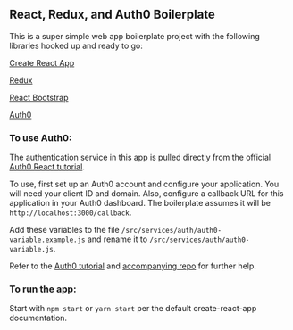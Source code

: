 ## React, Redux, and Auth0 Boilerplate

This is a super simple web app boilerplate project with the following libraries hooked up and ready to go:

[Create React App](https://github.com/facebookincubator/create-react-app)

[Redux](https://redux.js.org/)

[React Bootstrap](https://react-bootstrap.github.io/)

[Auth0](https://auth0.com/)

### To use Auth0:

The authentication service in this app is pulled directly from the official [Auth0 React tutorial](https://auth0.com/docs/quickstart/spa/react/01-login).

To use, first set up an Auth0 account and configure your application.  You will need your client ID and domain.  Also, configure a callback URL for this application in your Auth0 dashboard.  The boilerplate assumes it will be `http://localhost:3000/callback`.

Add these variables to the file `/src/services/auth/auth0-variable.example.js` and rename it to `/src/services/auth/auth0-variable.js`.

Refer to the [Auth0 tutorial](https://auth0.com/docs/quickstart/spa/react/01-login) and [accompanying repo](https://github.com/auth0-samples/auth0-react-samples/tree/master/01-Login) for further help.

### To run the app:

Start with `npm start` or `yarn start` per the default create-react-app documentation.
